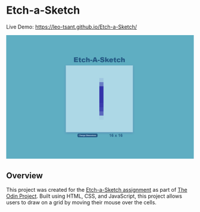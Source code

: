 # Etch-a-Sketch

Live Demo:
https://leo-tsant.github.io/Etch-a-Sketch/

![Project Screenshot](./etch-a-sketch.png)

## Overview

This project was created for the [Etch-a-Sketch assignment](https://www.theodinproject.com/lessons/foundations-etch-a-sketch) as part of [The Odin Project](https://www.theodinproject.com/). Built using HTML, CSS, and JavaScript, this project allows users to draw on a grid by moving their mouse over the cells.
